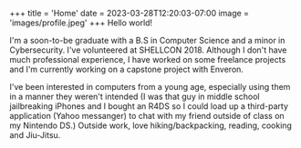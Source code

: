 +++
title = 'Home'
date = 2023-03-28T12:20:03-07:00
image = 'images/profile.jpeg'
+++
Hello world!

I'm a soon-to-be graduate with a B.S in Computer Science and a minor in Cybersecurity. I've volunteered at SHELLCON 2018. Although I don't have much professional experience, I have worked on some freelance projects and I'm currently working on a capstone project with Enveron. 

I've been interested in computers from a young age, especially using them in a manner they weren't intended (I was that guy in middle school jailbreaking iPhones and I bought an R4DS so I could load up a third-party application (Yahoo messanger) to chat with my friend outside of class on my Nintendo DS.) Outside work, love hiking/backpacking, reading, cooking and Jiu-Jitsu.